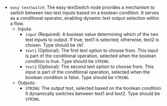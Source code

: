 - `easy textSwitch`: The easy textSwitch node provides a mechanism to switch between two text inputs based on a boolean condition. It serves as a conditional operator, enabling dynamic text output selection within a flow.
    - Inputs:
        - `input` (Required): A boolean value determining which of the two text inputs to output. If true, text1 is selected; otherwise, text2 is chosen. Type should be `INT`.
        - `text1` (Optional): The first text option to choose from. This input is part of the conditional operation, selected when the boolean condition is true. Type should be `STRING`.
        - `text2` (Optional): The second text option to choose from. This input is part of the conditional operation, selected when the boolean condition is false. Type should be `STRING`.
    - Outputs:
        - `STRING`: The output text, selected based on the boolean condition. It dynamically switches between text1 and text2. Type should be `STRING`.
